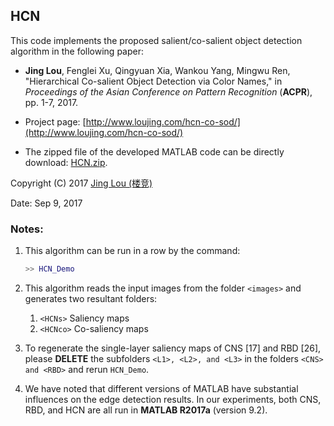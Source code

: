 ## HCN

This code implements the proposed salient/co-salient object detection algorithm in the following paper:

 - **Jing Lou**, Fenglei Xu, Qingyuan Xia, Wankou Yang, Mingwu Ren, "Hierarchical Co-salient Object Detection via Color Names," in *Proceedings of the Asian Conference on Pattern Recognition* (**ACPR**), pp. 1-7, 2017.

 - Project page: [http://www.loujing.com/hcn-co-sod/](http://www.loujing.com/hcn-co-sod/)
 - The zipped file of the developed MATLAB code can be directly download: [HCN.zip](https://raw.githubusercontent.com/jinglou/p2017-hcn-co-sod/master/HCN.zip).

Copyright (C) 2017 [Jing Lou (楼竞)](http://www.loujing.com/)

Date: Sep 9, 2017


### Notes:

 1. This algorithm can be run in a row by the command:
 	```matlab
    >> HCN_Demo
	```

 2. This algorithm reads the input images from the folder `<images>` and generates two resultant folders:
	 1. `<HCNs>`     Saliency maps
	 2. `<HCNco>`    Co-saliency maps

 3. To regenerate the single-layer saliency maps of CNS [17] and RBD [26], please **DELETE** the subfolders `<L1>, <L2>, and <L3>` in the folders `<CNS> and <RBD>` and rerun `HCN_Demo`.

 4. We have noted that different versions of MATLAB have substantial influences on the edge detection results. In our experiments, both CNS, RBD, and HCN are all run in **MATLAB R2017a** (version 9.2).
